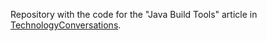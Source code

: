 Repository with the code for the "Java Build Tools" article in [TechnologyConversations](http://technologyconversations.com/). 
